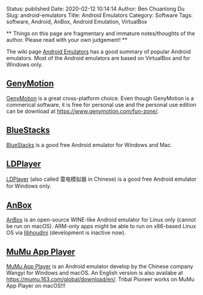 Status: published
Date: 2020-02-12 10:14:14
Author: Ben Chuanlong Du
Slug: android-emulators
Title: Android Emulators
Category: Software
Tags: software, Android, AnBox, Android Emulation, VirtualBox

**
Things on this page are fragmentary and immature notes/thoughts of the author.
Please read with your own judgement!
**


The wiki page
[Android Emulators](https://emulation.gametechwiki.com/index.php/Android_emulators)
has a good summary of popular Android emulators.
Most of the Android emulators are based on VirtualBox and for Windows only.

## [GenyMotion](https://www.genymotion.com/)

[GenyMotion](https://www.genymotion.com/)
is a great cross-platform choice.
Even though GenyMotion is a commerical software,
it is free for personal use 
and the personal use edition can be download at 
https://www.genymotion.com/fun-zone/.

## [BlueStacks](https://www.bluestacks.com/) 

[BlueStacks](https://www.bluestacks.com/) 
is a good free Android emulator for Windows and Mac.


## [LDPlayer](https://www.ldplayer.net/) 

[LDPlayer](https://www.ldplayer.net/) (also called 雷电模拟器 in Chinese) 
is a good free Android emulator for Windows only.

## [AnBox](https://anbox.io/)

[AnBox](https://anbox.io/)
is an open-source WINE-like Android emulator for Linux only (cannot be run on macOS).
ARM-only apps might be able to run on x86-based Linux OS via 
[libhoudini](https://github.com/Rprop/libhoudini) (development is inactive now).

## [MuMu App Player](https://mumu.163.com/)
[MuMu App Player](https://mumu.163.com/)
is an Android emulator develop by the Chinese company Wangyi for Windows and macOS.
An English version is also availabe at https://mumu.163.com/global/download/en/.
Tribal Pioneer works on MuMu App Player on macOS!!!
